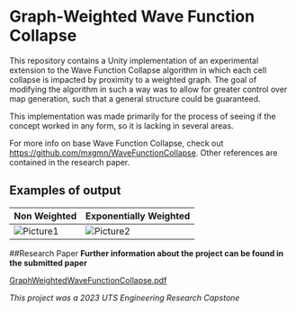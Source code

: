 # Graph-Weighted Wave Function Collapse
 
This repository contains a Unity implementation of an experimental extension to the Wave Function Collapse algorithm in which each cell collapse is impacted by proximity to a weighted graph. The goal of modifying the algorithm in such a way was to allow for greater control over map generation, such that a general structure could be guaranteed.

This implementation was made primarily for the process of seeing if the concept worked in any form, so it is lacking in several areas.

For more info on base Wave Function Collapse, check out https://github.com/mxgmn/WaveFunctionCollapse.
Other references are contained in the research paper.

## Examples of output

| Non Weighted | Exponentially Weighted |
| ----------- | ----------- |
| ![Picture1](https://github.com/cazzerty/GraphWeightedWaveFunctionCollapse/assets/61497672/e0b8cc86-1fc9-490e-816b-bd8aaa6609f0) | ![Picture2](https://github.com/cazzerty/GraphWeightedWaveFunctionCollapse/assets/61497672/7fd00898-33b2-4f5e-8806-852c1c0a427e) |

##Research Paper
**Further information about the project can be found in the submitted paper**

[GraphWeightedWaveFunctionCollapse.pdf](https://github.com/cazzerty/GraphWeightedWaveFunctionCollapse/files/14206100/GraphWeightedWaveFunctionCollapse.pdf)

_This project was a 2023 UTS Engineering Research Capstone_
